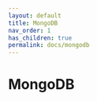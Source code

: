 ```yaml
---
layout: default
title: MongoDB
nav_order: 1
has_children: true
permalink: docs/mongodb
---
```


# MongoDB